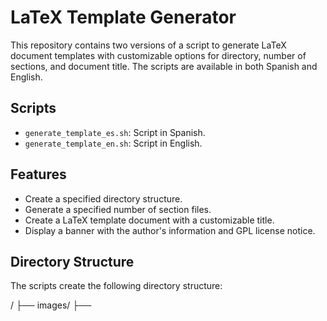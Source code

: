 # LaTeX Template Generator

This repository contains two versions of a script to generate LaTeX document templates with customizable options for directory, number of sections, and document title. The scripts are available in both Spanish and English.

## Scripts

- `generate_template_es.sh`: Script in Spanish.
- `generate_template_en.sh`: Script in English.

## Features

- Create a specified directory structure.
- Generate a specified number of section files.
- Create a LaTeX template document with a customizable title.
- Display a banner with the author's information and GPL license notice.

## Directory Structure
The scripts create the following directory structure:

<directory>/
├── images/
├── <title>.tex
└── secciones/
    ├── seccion1.tex
    ├── seccion2.tex
    ├── seccion3.tex
    ├── seccion4.tex
    └── seccion5.tex

## Usage

### Spanish Version: `generate_template_es.sh`

This script generates a LaTeX template with options in Spanish.

#### Options

- `-d [STRING]`: Directorio (obligatorio)
- `-n [NUMBER]`: Número de secciones (obligatorio)
- `-t [TITLE]`: Título del documento (opcional, por defecto 'informe')
- `-h`: Mostrar el mensaje de ayuda

#### Example

```sh
./generate_template_es.sh -d mi_directorio -n 5 -t "MiTitulo"
```

### English Version: `generate_template_en.sh`

This script generates a LaTeX template with options in English.

#### Options

- `-d [STRING]`: Directory (required)
- `-n [NUMBER]`: Number of sections (required)
- `-t [TITLE]`: Document title (optional, default 'report')
- `-h`: Show this help message
- 
#### Example
```sh
./generate_template_en.sh -d my_directory -n 5 -t "MyTitle"
```

